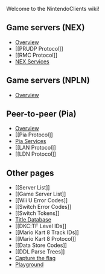 Welcome to the NintendoClients wiki!

## Game servers (NEX)
* [Overview](NEX-Overview-(Game-Servers))
* [[PRUDP Protocol]]
* [[RMC Protocol]]
* [NEX Services](NEX-Protocols)

## Game servers (NPLN)
* [Overview](NPLN-Servers)

## Peer-to-peer (Pia)
* [Overview](Pia-Overview)
* [[Pia Protocol]]
* [Pia Services](Pia-Protocols)
* [[LAN Protocol]]
* [[LDN Protocol]]

## Other pages
* [[Server List]]
* [[Game Server List]]
* [[Wii U Error Codes]]
* [[Switch Error Codes]]
* [[Switch Tokens]]
* [Title Database](https://kinnay.github.io)
* [[DKC:TF Level IDs]]
* [[Mario Kart 8 Track IDs]]
* [[Mario Kart 8 Protocol]]
* [[Data Store Codes]]
* [[DDL Parse Trees]]
* [Capture the flag](https://nintendo-ctf.com)
* [Playground](https://nintendo-playground.com)